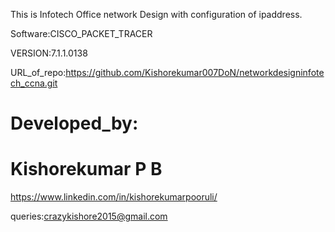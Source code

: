 
This is Infotech Office network Design with configuration of ipaddress.


Software:CISCO_PACKET_TRACER

VERSION:7.1.1.0138



URL_of_repo:https://github.com/Kishorekumar007DoN/networkdesigninfotech_ccna.git


# Developed_by:

# Kishorekumar P B

https://www.linkedin.com/in/kishorekumarpooruli/

queries:crazykishore2015@gmail.com




